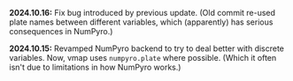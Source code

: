 **2024.10.16:** Fix bug introduced by previous update. (Old commit re-used plate names between different variables, which (apparently) has serious consequences in NumPyro.)

**2024.10.15:** Revamped NumPyro backend to try to deal better with discrete variables. Now, vmap uses `numpyro.plate` where possible. (Which it often isn't due to limitations in how NumPyro works.)  